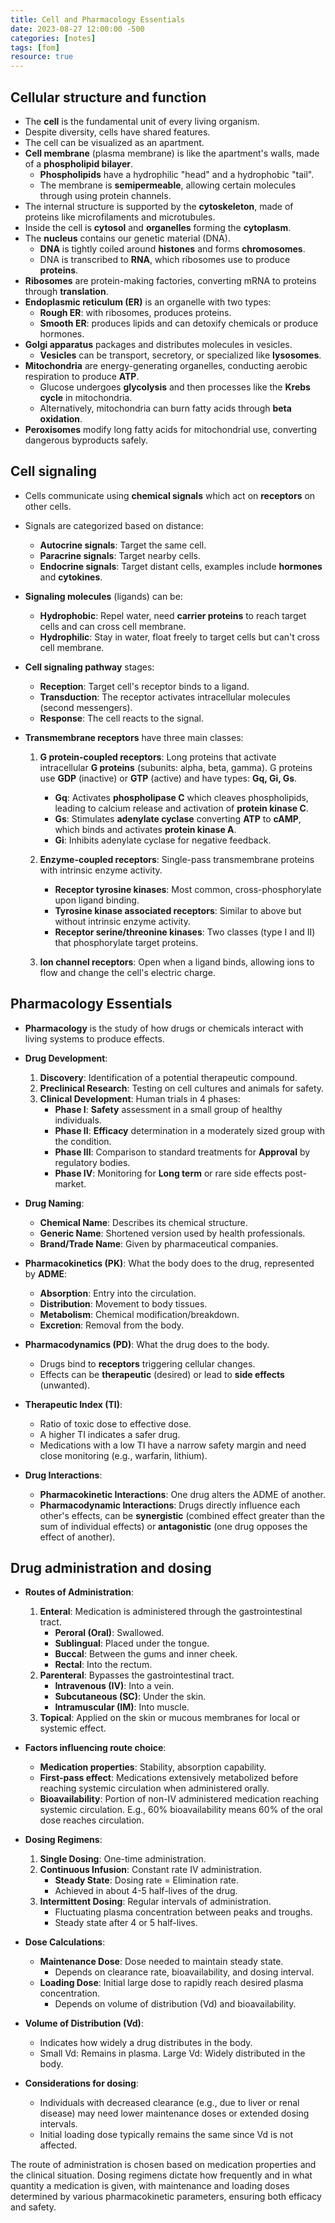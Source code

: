 ```yaml
---
title: Cell and Pharmacology Essentials
date: 2023-08-27 12:00:00 -500
categories: [notes]
tags: [fom]
resource: true
---
```


## Cellular structure and function

- The **cell** is the fundamental unit of every living organism.
- Despite diversity, cells have shared features.
- The cell can be visualized as an apartment.
- **Cell membrane** (plasma membrane) is like the apartment's walls, made of a **phospholipid bilayer**.
  - **Phospholipids** have a hydrophilic "head" and a hydrophobic "tail".
  - The membrane is **semipermeable**, allowing certain molecules through using protein channels.
- The internal structure is supported by the **cytoskeleton**, made of proteins like microfilaments and microtubules.
- Inside the cell is **cytosol** and **organelles** forming the **cytoplasm**.
- The **nucleus** contains our genetic material (DNA).
  - **DNA** is tightly coiled around **histones** and forms **chromosomes**.
  - DNA is transcribed to **RNA**, which ribosomes use to produce **proteins**.
- **Ribosomes** are protein-making factories, converting mRNA to proteins through **translation**.
- **Endoplasmic reticulum (ER)** is an organelle with two types:
  - **Rough ER**: with ribosomes, produces proteins.
  - **Smooth ER**: produces lipids and can detoxify chemicals or produce hormones.
- **Golgi apparatus** packages and distributes molecules in vesicles.
  - **Vesicles** can be transport, secretory, or specialized like **lysosomes**.
- **Mitochondria** are energy-generating organelles, conducting aerobic respiration to produce **ATP**.
  - Glucose undergoes **glycolysis** and then processes like the **Krebs cycle** in mitochondria.
  - Alternatively, mitochondria can burn fatty acids through **beta oxidation**.
- **Peroxisomes** modify long fatty acids for mitochondrial use, converting dangerous byproducts safely.

## Cell signaling

- Cells communicate using **chemical signals** which act on **receptors** on other cells.
  
- Signals are categorized based on distance:
  - **Autocrine signals**: Target the same cell.
  - **Paracrine signals**: Target nearby cells.
  - **Endocrine signals**: Target distant cells, examples include **hormones** and **cytokines**.
  
- **Signaling molecules** (ligands) can be:
  - **Hydrophobic**: Repel water, need **carrier proteins** to reach target cells and can cross cell membrane.
  - **Hydrophilic**: Stay in water, float freely to target cells but can't cross cell membrane.

- **Cell signaling pathway** stages:
  - **Reception**: Target cell's receptor binds to a ligand.
  - **Transduction**: The receptor activates intracellular molecules (second messengers).
  - **Response**: The cell reacts to the signal.

- **Transmembrane receptors** have three main classes:
  1. **G protein-coupled receptors**: Long proteins that activate intracellular **G proteins** (subunits: alpha, beta, gamma). G proteins use **GDP** (inactive) or **GTP** (active) and have types: **Gq, Gi, Gs**.
     - **Gq**: Activates **phospholipase C** which cleaves phospholipids, leading to calcium release and activation of **protein kinase C**.
     - **Gs**: Stimulates **adenylate cyclase** converting **ATP** to **cAMP**, which binds and activates **protein kinase A**.
     - **Gi**: Inhibits adenylate cyclase for negative feedback.
     
  2. **Enzyme-coupled receptors**: Single-pass transmembrane proteins with intrinsic enzyme activity.
     - **Receptor tyrosine kinases**: Most common, cross-phosphorylate upon ligand binding.
     - **Tyrosine kinase associated receptors**: Similar to above but without intrinsic enzyme activity.
     - **Receptor serine/threonine kinases**: Two classes (type I and II) that phosphorylate target proteins.
     
  3. **Ion channel receptors**: Open when a ligand binds, allowing ions to flow and change the cell's electric charge.

## Pharmacology Essentials

- **Pharmacology** is the study of how drugs or chemicals interact with living systems to produce effects.
  
- **Drug Development**:
  1. **Discovery**: Identification of a potential therapeutic compound.
  2. **Preclinical Research**: Testing on cell cultures and animals for safety.
  3. **Clinical Development**: Human trials in 4 phases:
     - **Phase I**: **Safety** assessment in a small group of healthy individuals.
     - **Phase II**: **Efficacy** determination in a moderately sized group with the condition.
     - **Phase III**: Comparison to standard treatments for **Approval** by regulatory bodies.
     - **Phase IV**: Monitoring for **Long term** or rare side effects post-market.
  
- **Drug Naming**:
  - **Chemical Name**: Describes its chemical structure.
  - **Generic Name**: Shortened version used by health professionals.
  - **Brand/Trade Name**: Given by pharmaceutical companies.

- **Pharmacokinetics (PK)**: What the body does to the drug, represented by **ADME**:
  - **Absorption**: Entry into the circulation.
  - **Distribution**: Movement to body tissues.
  - **Metabolism**: Chemical modification/breakdown.
  - **Excretion**: Removal from the body.

- **Pharmacodynamics (PD)**: What the drug does to the body.
  - Drugs bind to **receptors** triggering cellular changes.
  - Effects can be **therapeutic** (desired) or lead to **side effects** (unwanted).

- **Therapeutic Index (TI)**:
  - Ratio of toxic dose to effective dose.
  - A higher TI indicates a safer drug.
  - Medications with a low TI have a narrow safety margin and need close monitoring (e.g., warfarin, lithium).

- **Drug Interactions**:
  - **Pharmacokinetic Interactions**: One drug alters the ADME of another.
  - **Pharmacodynamic Interactions**: Drugs directly influence each other's effects, can be **synergistic** (combined effect greater than the sum of individual effects) or **antagonistic** (one drug opposes the effect of another).

## Drug administration and dosing

- **Routes of Administration**:
  1. **Enteral**: Medication is administered through the gastrointestinal tract.
     - **Peroral (Oral)**: Swallowed.
     - **Sublingual**: Placed under the tongue.
     - **Buccal**: Between the gums and inner cheek.
     - **Rectal**: Into the rectum.
  2. **Parenteral**: Bypasses the gastrointestinal tract.
     - **Intravenous (IV)**: Into a vein.
     - **Subcutaneous (SC)**: Under the skin.
     - **Intramuscular (IM)**: Into muscle.
  3. **Topical**: Applied on the skin or mucous membranes for local or systemic effect.

- **Factors influencing route choice**:
  - **Medication properties**: Stability, absorption capability.
  - **First-pass effect**: Medications extensively metabolized before reaching systemic circulation when administered orally.
  - **Bioavailability**: Portion of non-IV administered medication reaching systemic circulation. E.g., 60% bioavailability means 60% of the oral dose reaches circulation.

- **Dosing Regimens**:
  1. **Single Dosing**: One-time administration.
  2. **Continuous Infusion**: Constant rate IV administration.
     - **Steady State**: Dosing rate = Elimination rate.
     - Achieved in about 4-5 half-lives of the drug.
  3. **Intermittent Dosing**: Regular intervals of administration.
     - Fluctuating plasma concentration between peaks and troughs.
     - Steady state after 4 or 5 half-lives.

- **Dose Calculations**:
  - **Maintenance Dose**: Dose needed to maintain steady state.
    - Depends on clearance rate, bioavailability, and dosing interval.
  - **Loading Dose**: Initial large dose to rapidly reach desired plasma concentration.
    - Depends on volume of distribution (Vd) and bioavailability.

- **Volume of Distribution (Vd)**:
  - Indicates how widely a drug distributes in the body.
  - Small Vd: Remains in plasma. Large Vd: Widely distributed in the body.

- **Considerations for dosing**:
  - Individuals with decreased clearance (e.g., due to liver or renal disease) may need lower maintenance doses or extended dosing intervals.
  - Initial loading dose typically remains the same since Vd is not affected.

The route of administration is chosen based on medication properties and the clinical situation. Dosing regimens dictate how frequently and in what quantity a medication is given, with maintenance and loading doses determined by various pharmacokinetic parameters, ensuring both efficacy and safety.
